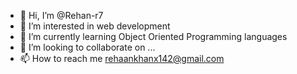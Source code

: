 - 👋 Hi, I’m @Rehan-r7
- 👀 I’m interested in web development
- 🌱 I’m currently learning Object Oriented Programming languages
- 💞️ I’m looking to collaborate on ...
- 📫 How to reach me rehaankhanx142@gmail.com

<!---
Rehan-r7/Rehan-r7 is a ✨ special ✨ repository because its `README.md` (this file) appears on your GitHub profile.
You can click the Preview link to take a look at your changes.
--->
